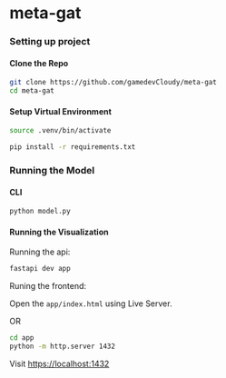 # meta-gat

### Setting up project

#### Clone the Repo

```bash
git clone https://github.com/gamedevCloudy/meta-gat
cd meta-gat
```

#### Setup Virtual Environment

```bash
source .venv/bin/activate
```

```bash
pip install -r requirements.txt
```

### Running the Model

#### CLI

```bash
python model.py
```

#### Running the Visualization

Running the api:

```bash
fastapi dev app
```

Runing the frontend:

Open the `app/index.html` using Live Server.

OR

```bash
cd app
python -m http.server 1432
```

Visit [https://localhost:1432](https://loclhost:1432/)
